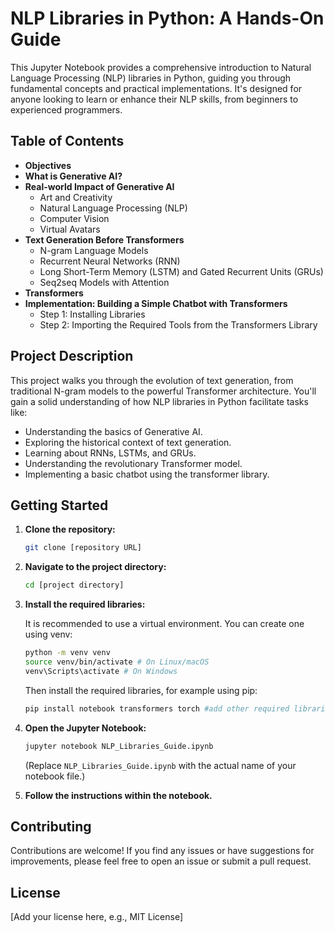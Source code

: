 # NLP Libraries in Python: A Hands-On Guide

This Jupyter Notebook provides a comprehensive introduction to Natural Language Processing (NLP) libraries in Python, guiding you through fundamental concepts and practical implementations. It's designed for anyone looking to learn or enhance their NLP skills, from beginners to experienced programmers.

## Table of Contents

* **Objectives**
* **What is Generative AI?**
* **Real-world Impact of Generative AI**
    * Art and Creativity
    * Natural Language Processing (NLP)
    * Computer Vision
    * Virtual Avatars
* **Text Generation Before Transformers**
    * N-gram Language Models
    * Recurrent Neural Networks (RNN)
    * Long Short-Term Memory (LSTM) and Gated Recurrent Units (GRUs)
    * Seq2seq Models with Attention
* **Transformers**
* **Implementation: Building a Simple Chatbot with Transformers**
    * Step 1: Installing Libraries
    * Step 2: Importing the Required Tools from the Transformers Library

## Project Description

This project walks you through the evolution of text generation, from traditional N-gram models to the powerful Transformer architecture. You'll gain a solid understanding of how NLP libraries in Python facilitate tasks like:

* Understanding the basics of Generative AI.
* Exploring the historical context of text generation.
* Learning about RNNs, LSTMs, and GRUs.
* Understanding the revolutionary Transformer model.
* Implementing a basic chatbot using the transformer library.

## Getting Started

1.  **Clone the repository:**

    ```bash
    git clone [repository URL]
    ```

2.  **Navigate to the project directory:**

    ```bash
    cd [project directory]
    ```

3.  **Install the required libraries:**

    It is recommended to use a virtual environment. You can create one using venv:

    ```bash
    python -m venv venv
    source venv/bin/activate # On Linux/macOS
    venv\Scripts\activate # On Windows
    ```

    Then install the required libraries, for example using pip:

    ```bash
    pip install notebook transformers torch #add other required libraries.
    ```

4.  **Open the Jupyter Notebook:**

    ```bash
    jupyter notebook NLP_Libraries_Guide.ipynb
    ```

    (Replace `NLP_Libraries_Guide.ipynb` with the actual name of your notebook file.)

5.  **Follow the instructions within the notebook.**

## Contributing

Contributions are welcome! If you find any issues or have suggestions for improvements, please feel free to open an issue or submit a pull request.

## License

[Add your license here, e.g., MIT License]
